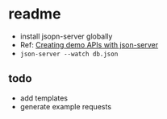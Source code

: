 # readme

- install jsopn-server globally
- Ref: [Creating demo APIs with json-server](https://egghead.io/lessons/javascript-creating-demo-apis-with-json-server)
- ```json-server --watch db.json```

## todo

- add templates
- generate example requests
